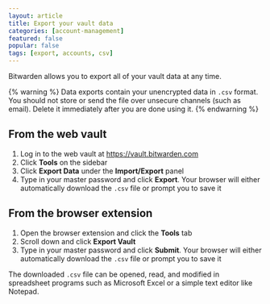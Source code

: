 ```yaml
---
layout: article
title: Export your vault data
categories: [account-management]
featured: false
popular: false
tags: [export, accounts, csv]
---
```


Bitwarden allows you to export all of your vault data at any time.

{% warning %}
Data exports contain your unencrypted data in `.csv` format. You should not store or send the file over unsecure channels (such as email). Delete it immediately after you are done using it.
{% endwarning %}

## From the web vault

1. Log in to the web vault at <https://vault.bitwarden.com>
2. Click **Tools** on the sidebar 
3. Click **Export Data** under the **Import/Export** panel
4. Type in your master password and click **Export**. Your browser will either automatically download the `.csv` file or prompt you to save it

## From the browser extension

1. Open the browser extension and click the **Tools** tab
2. Scroll down and click **Export Vault**
3. Type in your master password and click **Submit**. Your browser will either automatically download the `.csv` file or prompt you to save it

The downloaded `.csv` file can be opened, read, and modified in spreadsheet programs such as Microsoft Excel or a simple text editor like Notepad.
